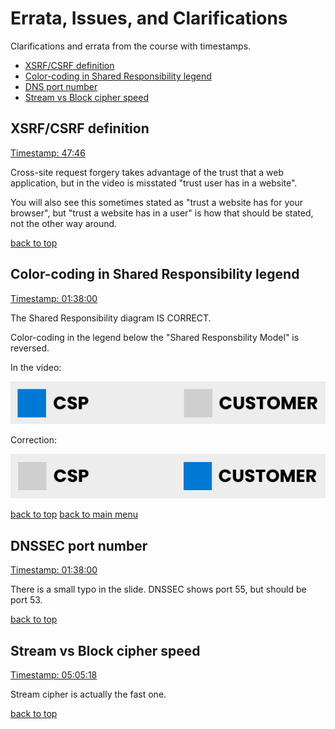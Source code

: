 # Errata, Issues, and Clarifications

Clarifications and errata from the course with timestamps.

  - [XSRF/CSRF definition](#xsrfcsrf-definition)
  - [Color-coding in Shared Responsibility legend](#color-coding-in-shared-responsibility-legend)
  - [DNS port number](#DNSSEC-port-number)
  - [Stream vs Block cipher speed](#stream-vs-block-cipher-speed)

## XSRF/CSRF definition

[Timestamp: 47:46](https://youtu.be/9Hd8QJmZQUc?t=2866)

Cross-site request forgery takes advantage of the trust that a web application, but in the video is misstated "trust user has in a website".

 You will also see this sometimes stated as "trust a website has for your browser", but "trust a website has in a user" is how that should be stated, not the other way around.

[back to top](#errata-issues-and-clarifications)

## Color-coding in Shared Responsibility legend

[Timestamp: 01:38:00](https://youtu.be/9Hd8QJmZQUc?t=5880)

The Shared Responsibility diagram IS CORRECT. 

Color-coding in the legend below the "Shared Responsbility Model" is reversed.

In the video:

![Legend current](/images/legendis.png)

Correction: 

![Legend correction](/images/legendshouldbe.png)

[back to top](#errata-issues-and-clarifications)
[back to main menu](https://github.com/pzerger/comptiaexamcram/blob/main/README.md)

## DNSSEC port number

[Timestamp: 01:38:00](https://youtu.be/9Hd8QJmZQUc?t=18761)

There is a small typo in the slide. DNSSEC shows port 55, but should be port 53.

[back to top](#errata-issues-and-clarifications)

## Stream vs Block cipher speed

[Timestamp: 05:05:18](https://youtu.be/9Hd8QJmZQUc?t=18318)

Stream cipher is actually the fast one.

[back to top](#errata-issues-and-clarifications)
